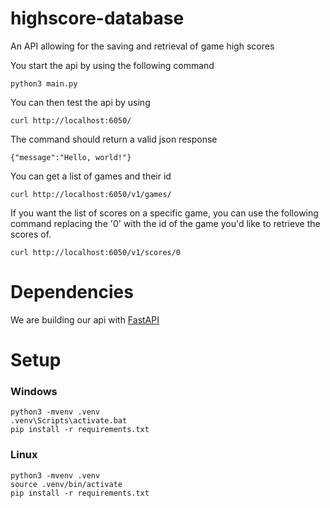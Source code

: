 # highscore-database

An API allowing for the saving and retrieval of game high scores

You start the api by using the following command
```
python3 main.py
```

You can then test the api by using
```
curl http://localhost:6050/
```

The command should return a valid json response
```
{"message":"Hello, world!"}
```

You can get a list of games and their id
```
curl http://localhost:6050/v1/games/
```

If you want the list of scores on a specific game, you can use the following command replacing the '0' with the id of the game you'd like to retrieve the scores of.
```
curl http://localhost:6050/v1/scores/0
```

# Dependencies

We are building our api with [FastAPI](https://fastapi.tiangolo.com/)

# Setup

### Windows
```
python3 -mvenv .venv
.venv\Scripts\activate.bat
pip install -r requirements.txt
```

### Linux
```
python3 -mvenv .venv
source .venv/bin/activate
pip install -r requirements.txt
```
